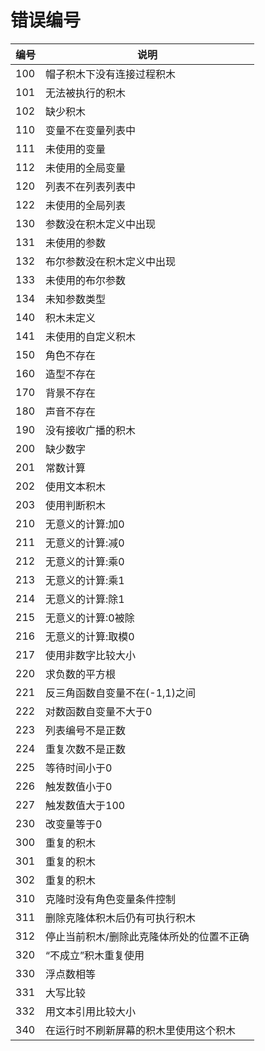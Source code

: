 错误编号
========

| 编号 | 说明                                      |
| ---- | ----------------------------------------- |
| 100  | 帽子积木下没有连接过程积木                |
| 101  | 无法被执行的积木                          |
| 102  | 缺少积木                                  |
| 110  | 变量不在变量列表中                        |
| 111  | 未使用的变量                              |
| 112  | 未使用的全局变量                          |
| 120  | 列表不在列表列表中                        |
| 122  | 未使用的全局列表                          |
| 130  | 参数没在积木定义中出现                    |
| 131  | 未使用的参数                              |
| 132  | 布尔参数没在积木定义中出现                |
| 133  | 未使用的布尔参数                          |
| 134  | 未知参数类型                              |
| 140  | 积木未定义                                |
| 141  | 未使用的自定义积木                        |
| 150  | 角色不存在                                |
| 160  | 造型不存在                                |
| 170  | 背景不存在                                |
| 180  | 声音不存在                                |
| 190  | 没有接收广播的积木                        |
| 200  | 缺少数字                                  |
| 201  | 常数计算                                  |
| 202  | 使用文本积木                              |
| 203  | 使用判断积木                              |
| 210  | 无意义的计算:加0                          |
| 211  | 无意义的计算:减0                          |
| 212  | 无意义的计算:乘0                          |
| 213  | 无意义的计算:乘1                          |
| 214  | 无意义的计算:除1                          |
| 215  | 无意义的计算:0被除                        |
| 216  | 无意义的计算:取模0                        |
| 217  | 使用非数字比较大小                        |
| 220  | 求负数的平方根                            |
| 221  | 反三角函数自变量不在(-1,1)之间            |
| 222  | 对数函数自变量不大于0                     |
| 223  | 列表编号不是正数                          |
| 224  | 重复次数不是正数                          |
| 225  | 等待时间小于0                             |
| 226  | 触发数值小于0                             |
| 227  | 触发数值大于100                           |
| 230  | 改变量等于0                               |
| 300  | 重复的积木                                |
| 301  | 重复的积木                                |
| 302  | 重复的积木                                |
| 310  | 克隆时没有角色变量条件控制                |
| 311  | 删除克隆体积木后仍有可执行积木            |
| 312  | 停止当前积木/删除此克隆体所处的位置不正确 |
| 320  | “不成立”积木重复使用                    |
| 330  | 浮点数相等                                |
| 331  | 大写比较                                  |
| 332  | 用文本引用比较大小                        |
| 340  | 在运行时不刷新屏幕的积木里使用这个积木    |
